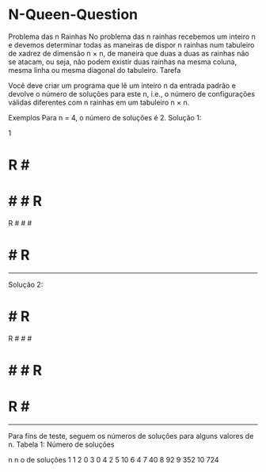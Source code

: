 # N-Queen-Question


Problema das n Rainhas
No problema das n rainhas recebemos um inteiro n e devemos determinar todas
as maneiras de dispor n rainhas num tabuleiro de xadrez de dimensão n × n, de
maneira que duas a duas as rainhas não se atacam, ou seja, não podem existir
duas rainhas na mesma coluna, mesma linha ou mesma diagonal do tabuleiro.
Tarefa

Você deve criar um programa que lê um inteiro n da entrada padrão e devolve o
número de soluções para este n, i.e., o número de configurações válidas diferentes
com n rainhas em um tabuleiro n × n.

Exemplos
Para n = 4, o número de soluções é 2.
Solução 1:

1

#  R  #  #
#  #  #  R
R  #  #  #
#  #  R  #
-----------------------------------------
Solução 2:
#  #  R  #
R  #  #  #
#  #  #  R
#  R  #  #
------------------------------------------

Para fins de teste, seguem os números de soluções para alguns valores de n.
Tabela 1: Número de soluções

n n
o de soluções
1 1
2 0
3 0
4 2
5 10
6 4
7 40
8 92
9 352
10 724
